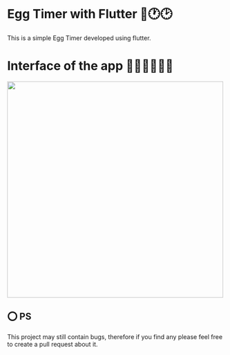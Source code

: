 # Egg Timer with Flutter 🍳🕐🕑

This is a simple Egg Timer developed using flutter.

# Interface of the app 🐱‍👤👨‍💻👩‍💻
<image src = 'assets/interfaces/untitled.gif' height = '500'>

## ⭕ PS 

This project may still contain bugs, therefore if you find any please feel free to create a pull request about it.
